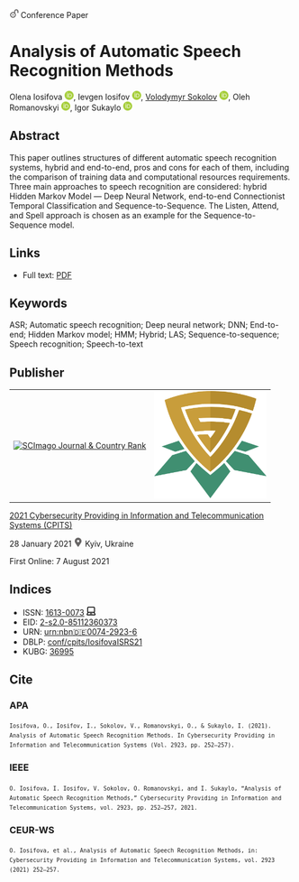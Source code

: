 <img src="/icons/unlock.svg" width="16" height="16"> Conference Paper

# Analysis of Automatic Speech Recognition Methods

Olena Iosifova <a href="https://orcid.org/0000-0001-6507-0761" target="_blank"><img src="/icons/orcid.svg" width="16" height="16"></a>,
Ievgen Iosifov <a href="https://orcid.org/0000-0001-6203-9945" target="_blank"><img src="/icons/orcid.svg" width="16" height="16"></a>,
<a href="/">Volodymyr Sokolov</a> <a href="https://orcid.org/0000-0002-9349-7946" target="_blank"><img src="/icons/orcid.svg" width="16" height="16"></a>,
Oleh Romanovskyi <a href="https://orcid.org/0000-0003-3420-5621" target="_blank"><img src="/icons/orcid.svg" width="16" height="16"></a>,
Igor Sukaylo <a href="https://orcid.org/0000-0003-1608-3149" target="_blank"><img src="/icons/orcid.svg" width="16" height="16"></a>

## Abstract

This paper outlines structures of different automatic speech recognition systems, hybrid and end-to-end, pros and cons for each of them, including the comparison of training data and computational resources requirements. Three main approaches to speech recognition are considered: hybrid Hidden Markov Model — Deep Neural Network, end-to-end Connectionist Temporal Classification and Sequence-to-Sequence. The Listen, Attend, and Spell approach is chosen as an example for the Sequence-to-Sequence model.

## Links

* Full text: [PDF](http://ceur-ws.org/Vol-2923/paper27.pdf)

## Keywords

ASR; Automatic speech recognition; Deep neural network; DNN; End-to-end; Hidden Markov model; HMM; Hybrid; LAS; Sequence-to-sequence; Speech recognition; Speech-to-text

## Publisher

<table>
<tr>
<td>
<a href="https://www.scimagojr.com/journalsearch.php?q=21100218356&amp;tip=sid&amp;exact=no" title="SCImago Journal &amp; Country Rank"><img border="0" src="https://www.scimagojr.com/journal_img.php?id=21100218356" alt="SCImago Journal &amp; Country Rank"  /></a>
</td>
<td style="text-align: left;">
<a href="https://cpits.kubg.edu.ua/"><img src="/icons/cpits.svg" width="200"></a>
</td>
</tr>
</table>

[2021 Cybersecurity Providing in Information and Telecommunication Systems (CPITS)](http://ceur-ws.org/Vol-2923/)

28 January 2021 <img src="/icons/location-pin.svg" width="16" height="16"> Kyiv, Ukraine

First Online: 7 August 2021

## Indices

* ISSN: [1613-0073](https://portal.issn.org/resource/ISSN/1613-0073) <img src="/icons/online.svg" width="16" height="16">
* EID: [2-s2.0-85112360373](http://www.scopus.com/record/display.url?origin=inward&eid=2-s2.0-85112360373)
* URN: [urn:nbn:de:0074-2923-6](https://nbn-resolving.org/xml/urn:nbn:de:0074-2923-6)
* DBLP: [conf/cpits/IosifovaISRS21](https://dblp.org/rec/conf/cpits/IosifovaISRS21)
* KUBG: [36995](http://elibrary.kubg.edu.ua/id/eprint/36995/)

## Cite

### APA

<small>`Iosifova, O., Iosifov, I., Sokolov, V., Romanovskyi, O., & Sukaylo, I. (2021). Analysis of Automatic Speech Recognition Methods. In Cybersecurity Providing in Information and Telecommunication Systems (Vol. 2923, pp. 252–257).`</small>

### IEEE

<small>`O. Iosifova, I. Iosifov, V. Sokolov, O. Romanovskyi, and I. Sukaylo, “Analysis of Automatic Speech Recognition Methods,” Cybersecurity Providing in Information and Telecommunication Systems, vol. 2923, pp. 252–257, 2021.`</small>

### CEUR-WS

<small>`O. Iosifova, et al., Analysis of Automatic Speech Recognition Methods, in: Cybersecurity Providing in Information and Telecommunication Systems, vol. 2923 (2021) 252–257.`</small>